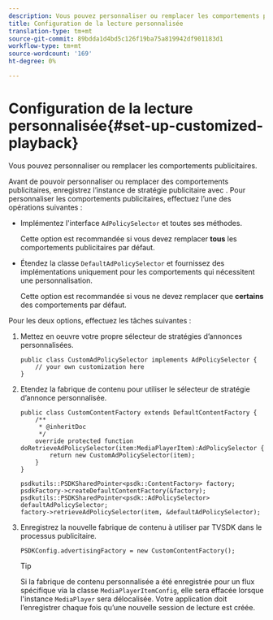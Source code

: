 ```yaml
---
description: Vous pouvez personnaliser ou remplacer les comportements publicitaires.
title: Configuration de la lecture personnalisée
translation-type: tm+mt
source-git-commit: 89bdda1d4bd5c126f19ba75a819942df901183d1
workflow-type: tm+mt
source-wordcount: '169'
ht-degree: 0%

---
```



# Configuration de la lecture personnalisée{#set-up-customized-playback}

Vous pouvez personnaliser ou remplacer les comportements publicitaires.

Avant de pouvoir personnaliser ou remplacer des comportements publicitaires, enregistrez l’instance de stratégie publicitaire avec .
Pour personnaliser les comportements publicitaires, effectuez l’une des opérations suivantes :

* Implémentez l&#39;interface `AdPolicySelector` et toutes ses méthodes.

   Cette option est recommandée si vous devez remplacer **tous** les comportements publicitaires par défaut.

* Étendez la classe `DefaultAdPolicySelector` et fournissez des implémentations uniquement pour les comportements qui nécessitent une personnalisation.

   Cette option est recommandée si vous ne devez remplacer que **certains** des comportements par défaut.

Pour les deux options, effectuez les tâches suivantes :

1. Mettez en oeuvre votre propre sélecteur de stratégies d’annonces personnalisées.

   ```
   public class CustomAdPolicySelector implements AdPolicySelector { 
       // your own customization here 
   }
   ```

1. Etendez la fabrique de contenu pour utiliser le sélecteur de stratégie d’annonce personnalisée.

   ```
   public class CustomContentFactory extends DefaultContentFactory { 
       /** 
        * @inheritDoc 
        */ 
       override protected function doRetrieveAdPolicySelector(item:MediaPlayerItem):AdPolicySelector { 
           return new CustomAdPolicySelector(item); 
       } 
   }
   ```

   ```
   psdkutils::PSDKSharedPointer<psdk::ContentFactory> factory; 
   psdkFactory->createDefaultContentFactory(&factory); 
   psdkutils::PSDKSharedPointer<psdk::AdPolicySelector> defaultAdPolicySelector; 
   factory->retrieveAdPolicySelector(item, &defaultAdPolicySelector);
   ```

1. Enregistrez la nouvelle fabrique de contenu à utiliser par TVSDK dans le processus publicitaire.

   ```
   PSDKConfig.advertisingFactory = new CustomContentFactory();
   ```

   >[!TIP]
   >
   >Si la fabrique de contenu personnalisée a été enregistrée pour un flux spécifique via la classe `MediaPlayerItemConfig`, elle sera effacée lorsque l&#39;instance `MediaPlayer` sera délocalisée. Votre application doit l’enregistrer chaque fois qu’une nouvelle session de lecture est créée.